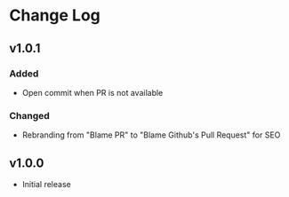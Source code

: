 # Change Log

## v1.0.1

### Added

- Open commit when PR is not available

### Changed

- Rebranding from "Blame PR" to "Blame Github's Pull Request" for SEO

## v1.0.0

- Initial release

